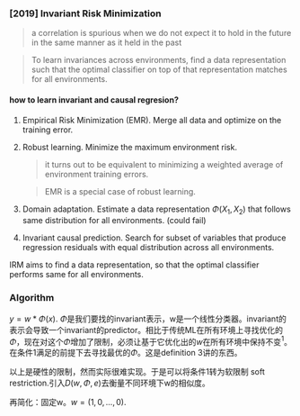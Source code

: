 ### \[2019\] Invariant Risk Minimization
> a correlation is spurious when we do not expect it to hold in the future in the same manner as it held in the past

> To learn invariances across environments, find a data representation such that the optimal classifier on top of that representation matches for all environments.

#### how to learn invariant and causal regresion?
1. Empirical Risk Minimization (EMR). Merge all data and optimize on the training error.
2. Robust learning. Minimize the maximum environment risk.
    > it turns out to be equivalent to minimizing a weighted average of environment training errors.
    
    > EMR is a special case of robust learning.
    
3. Domain adaptation. Estimate a data representation $\Phi (X_1, X_2)$ that follows same distribution for all environments. (could fail)
4. Invariant causal prediction. Search for subset of variables that produce regression residuals with equal distribution across all environments.

IRM aims to find a data representation, so that the optimal classifier performs same for all environments.

### Algorithm

$y = w * \Phi (x)$. $\Phi$是我们要找的invariant表示，w是一个线性分类器。invariant的表示会导致一个invariant的predictor。相比于传统ML在所有环境上寻找优化的$\Phi$，现在对这个$\Phi$增加了限制，必须让基于它优化出的$w$在所有环境中保持不变$^1$。在条件$1$满足的前提下去寻找最优的$\Phi$。这是definition 3讲的东西。

以上是硬性的限制，然而实际很难实现。于是可以将条件$1$转为软限制 soft restriction.引入$D(w,\Phi,e)$去衡量不同环境下w的相似度。

再简化：固定w。$w=(1,0,...,0)$.

#